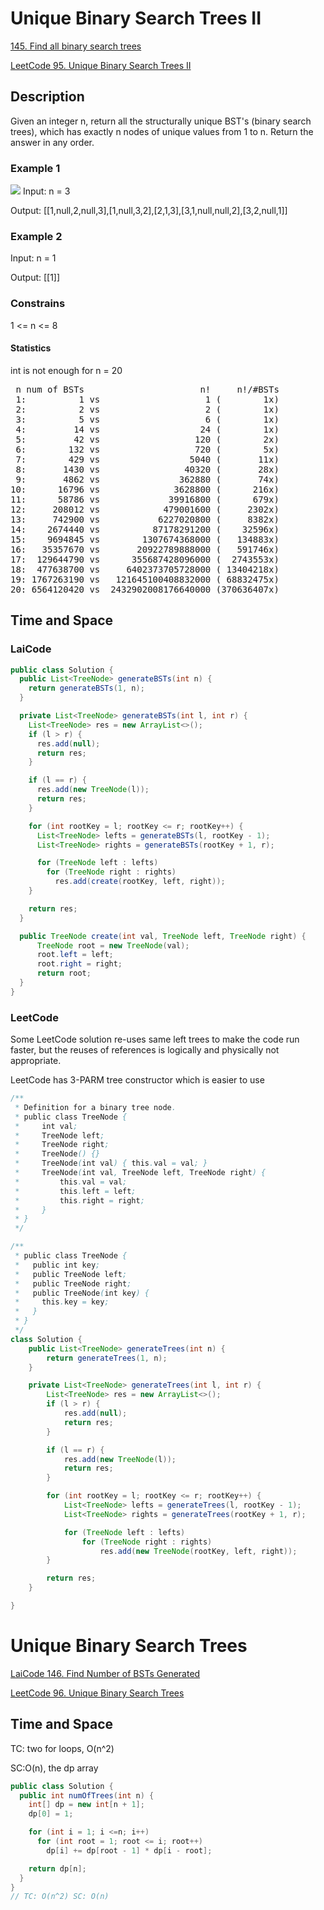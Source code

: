 # Unique Binary Search Trees II
[145. Find all binary search trees](https://app.laicode.io/app/problem/145)

[LeetCode 95. Unique Binary Search Trees II](https://leetcode.com/problems/unique-binary-search-trees-ii/)

## Description
Given an integer n, return all the structurally unique BST's (binary search trees),
which has exactly n nodes of unique values from 1 to n. Return the answer in any order.

### Example 1
![](https://assets.leetcode.com/uploads/2021/01/18/uniquebstn3.jpg)
Input: n = 3

Output: [[1,null,2,null,3],[1,null,3,2],[2,1,3],[3,1,null,null,2],[3,2,null,1]]

### Example 2
Input: n = 1

Output: [[1]]

### Constrains
1 <= n <= 8

#### Statistics
int is not enough for n = 20
<pre>
 n num of BSTs                      n!     n!/#BSTs
 1:          1 vs                    1 (        1x)
 2:          2 vs                    2 (        1x)
 3:          5 vs                    6 (        1x)
 4:         14 vs                   24 (        1x)
 5:         42 vs                  120 (        2x)
 6:        132 vs                  720 (        5x)
 7:        429 vs                 5040 (       11x)
 8:       1430 vs                40320 (       28x)
 9:       4862 vs               362880 (       74x)
10:      16796 vs              3628800 (      216x)
11:      58786 vs             39916800 (      679x)
12:     208012 vs            479001600 (     2302x)
13:     742900 vs           6227020800 (     8382x)
14:    2674440 vs          87178291200 (    32596x)
15:    9694845 vs        1307674368000 (   134883x)
16:   35357670 vs       20922789888000 (   591746x)
17:  129644790 vs      355687428096000 (  2743553x)
18:  477638700 vs     6402373705728000 ( 13404218x)
19: 1767263190 vs   121645100408832000 ( 68832475x)
20: 6564120420 vs  2432902008176640000 (370636407x)
</pre>

## Time and Space

### LaiCode
```java
public class Solution {
  public List<TreeNode> generateBSTs(int n) {
    return generateBSTs(1, n);
  }

  private List<TreeNode> generateBSTs(int l, int r) {
    List<TreeNode> res = new ArrayList<>();
    if (l > r) {
      res.add(null);
      return res;
    }

    if (l == r) {
      res.add(new TreeNode(l));
      return res;
    }

    for (int rootKey = l; rootKey <= r; rootKey++) {
      List<TreeNode> lefts = generateBSTs(l, rootKey - 1);
      List<TreeNode> rights = generateBSTs(rootKey + 1, r);

      for (TreeNode left : lefts)
        for (TreeNode right : rights)
          res.add(create(rootKey, left, right));
    }

    return res;
  }

  public TreeNode create(int val, TreeNode left, TreeNode right) {
      TreeNode root = new TreeNode(val);
      root.left = left;
      root.right = right;
      return root;
  }
}
```
### LeetCode
Some LeetCode solution re-uses same left trees to make the code run faster, but the reuses of references is logically and physically not appropriate.

LeetCode has 3-PARM tree constructor which is easier to use

```java
/**
 * Definition for a binary tree node.
 * public class TreeNode {
 *     int val;
 *     TreeNode left;
 *     TreeNode right;
 *     TreeNode() {}
 *     TreeNode(int val) { this.val = val; }
 *     TreeNode(int val, TreeNode left, TreeNode right) {
 *         this.val = val;
 *         this.left = left;
 *         this.right = right;
 *     }
 * }
 */

/**
 * public class TreeNode {
 *   public int key;
 *   public TreeNode left;
 *   public TreeNode right;
 *   public TreeNode(int key) {
 *     this.key = key;
 *   }
 * }
 */
class Solution {
    public List<TreeNode> generateTrees(int n) {
        return generateTrees(1, n);
    }

    private List<TreeNode> generateTrees(int l, int r) {
        List<TreeNode> res = new ArrayList<>();
        if (l > r) {
            res.add(null);
            return res;
        }

        if (l == r) {
            res.add(new TreeNode(l));
            return res;
        }

        for (int rootKey = l; rootKey <= r; rootKey++) {
            List<TreeNode> lefts = generateTrees(l, rootKey - 1);
            List<TreeNode> rights = generateTrees(rootKey + 1, r);

            for (TreeNode left : lefts)
                for (TreeNode right : rights)
                    res.add(new TreeNode(rootKey, left, right));
        }

        return res;
    }

}
```
# Unique Binary Search Trees
[LaiCode 146. Find Number of BSTs Generated]()

[LeetCode 96. Unique Binary Search Trees](https://leetcode.com/problems/unique-binary-search-trees/)

## Time and Space
TC: two for loops, O(n^2)

SC:O(n), the dp array
```java
public class Solution {
  public int numOfTrees(int n) {
    int[] dp = new int[n + 1];
    dp[0] = 1;

    for (int i = 1; i <=n; i++)
      for (int root = 1; root <= i; root++)
        dp[i] += dp[root - 1] * dp[i - root];

    return dp[n];
  }
}
// TC: O(n^2) SC: O(n)
```